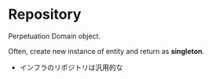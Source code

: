 # Repository

Perpetuation Domain object.

Often, create new instance of entity and return as **singleton**.

- インフラのリポジトリは汎用的な